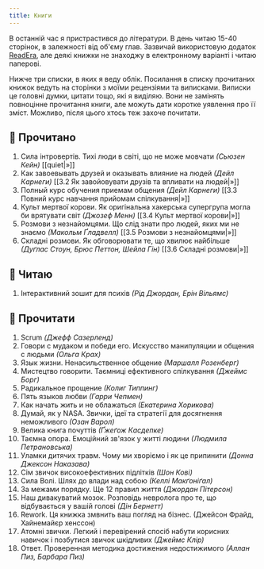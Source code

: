 ```yaml
---
title: Книги
---
```


В останній час я пристрастився до літератури. В день читаю 15-40 сторінок, в залежності від об'єму глав. Зазвичай використовую додаток [ReadEra](https://play.google.com/store/apps/details?id=org.readera&hl=uk&gl=US), але деякі книжки не знаходжу в електронному варіанті і читаю паперові.

Нижче три списки, в яких я веду облік. Посилання в списку прочитаних книжок ведуть на сторінки з моїми рецензіями та виписками. Виписки це головні думки, цитати тощо, які я виділяю. Вони не замінять повноцінне прочитання книги, але можуть дати коротке уявлення про її зміст. Можливо, після цього хтось теж захоче почитати.

## 📗 Прочитано
1. Сила інтровертів. Тихі люди в світі, що не може мовчати *(Сьюзен Кейн)* [[quiet|»]]
2. Как завоевывать друзей и оказывать влияние на людей *(Дейл Карнеги)* [[3.2 Як завойовувати друзів та впливати на людей|»]]
3. Полный курс обучения приемам общения *(Дейл Карнеги)* [[3.3 Повний курс навчання прийомам спілкування|»]]
4. Культ мертвої корови. Як оригінальна хакерська супергрупа могла би врятувати світ *(Джозеф Менн)* [[3.4 Культ мертвої корови|»]]
5. Розмови з незнайомцями. Що слід знати про людей, яких ми не знаємо *(Макольм Ґладвелл)* [[3.5 Розмови з незнайомцями|»]]
6. Складні розмови. Як обговорювати те, що хвилює найбільше *(Дуґлас Стоун, Брюс Петтон, Шейла Гін)* [[3.6 Складні розмови|»]]

## 📙 Читаю
1. Інтерактивний зошит для психів *(Рід Джордан, Ерін Вільямс)*

## 📕 Прочитати
1. Scrum *(Джефф Сазерленд)*
2. Говори с мудаком и победи его. Искусство манипуляции и общения с людьми *(Ольга Крах)*
3. Язык жизни. Ненасильственное общение *(Маршалл Розенберг)*
4. Мистецтво говорити. Таємниці ефективного спілкування *(Джеймс Борг)*
5. Радикальное прощение *(Колиг Типпинг)*
6. Пять языков любви *(Гарри Чепмен)*
7. Как начать жить и не облажаться *(Екатерина Хорикова)*
8. Думай, як у NASA. Звички, ідеї та стратегії для досягнення неможливого *(Озан Варол)*
9. Велика книга почуттів *(Ґжеґож Касдепке)*
10. Таємна опора. Емоційний зв'язок у житті людини *(Людмила Петрановська)*
11. Уламки дитячих травм. Чому ми хворіємо і як це припинити *(Донна Джексон Наказава)*
12. Сім звичок високоефективних підлітків *(Шон Кові)*
13. Сила Волі. Шлях до влади над собою *(Келлі Макґоніґал)*
14. За межами порядку. Ще 12 правил життя *(Джордан Пітерсон)*
15. Наш дивакуватий мозок. Розповідь невролога про те, що відбувається у вашій голові *(Дін Бернетт)*
16. Rework. Ця книжка змвнить ваш погляд на бізнес. (Джейсон Фрайд, Хайнемайєр хенссон)
17. Атомні звички. Легкий і перевірений спосіб набути корисних навичок і позбутися звичок шкідливих *(Джеймс Клір)*
18. Ответ. Проверенная методика достижения недостижимого *(Аллан Пиз, Барбара Пиз)*




